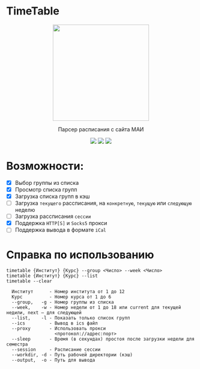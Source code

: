 # TimeTable
<p align="center">
  <img width="256" height="256" src="https://i.ibb.co/FXzfktM/Default-logo.png">
</p>

<p align="center">
  Парсер расписания с сайта МАИ
</p>


<p align="center">
  <a href="https://github.com/gh0st17/timetable-go/releases/latest"><img src="https://img.shields.io/github/v/release/gh0st17/timetable-go?style=plastic"></a>
  <img src="https://img.shields.io/badge/license-MIT-blue?style=plastic">
  <img src="https://tokei.rs/b1/github/gh0st17/timetable-go?category=code">
</p>

# Возможности:

- [x] Выбор группы из списка
- [x] Просмотр списка групп
- [x] Загрузка списка групп в кэш
- [ ] Загрузка `текущего` рассписания, на `конкретную`, `текущую` или `следующую` неделю
- [ ] Загрузка рассписания `сессии`
- [x] Поддержка `HTTP[S]` и `Socks5` прокси
- [ ] Поддержка вывода в формате `iCal`

# Справка по использованию

```
timetable {Институт} {Курс} --group <Число> --week <Число>
timetable {Институт} {Курс} --list
timetable --clear

  Институт      - Номер института от 1 до 12
  Курс          - Номер курса от 1 до 6
  --group,   -g - Номер группы из списка
  --week,    -w - Номер недели от 1 до 18 или current для текущей недили, next — для следующей
  --list,    -l - Показать только список групп
  --ics         - Вывод в ics файл
  --proxy       - Использовать прокси
                  <протокол://адрес:порт>
  --sleep       - Время (в секундах) простоя после загрузки недели для семестра
  --session     - Расписание сессии
  --workdir, -d - Путь рабочей директории (кэш)
  --output,  -o - Путь для вывода
```